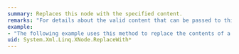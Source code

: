 ```yaml
---
summary: Replaces this node with the specified content.
remarks: "For details about the valid content that can be passed to this method, see [Valid Content of XElement and XDocument Objects](http://msdn.microsoft.com/library/aee2d319-5c5f-4b99-9bb4-2f58232577ae).  \n  \n This method will raise the <xref:System.Xml.Linq.XObject.Changed> and the <xref:System.Xml.Linq.XObject.Changing> events.  \n  \n The <xref:System.Xml.Linq.XContainer> stores its child nodes as a singly-linked list of <xref:System.Xml.Linq.XNode> objects. This means that the <xref:System.Xml.Linq.XNode.ReplaceWith%2A> method must  traverse the list of direct child nodes under the parent container. Therefore, using this method might affect your performance."
example:
- "The following example uses this method to replace the contents of a node with different content.  \n  \n```csharp  \n  \n                XElement xmlTree = new XElement(\"Root\",  \n    new XElement(\"Child1\", \"child1 content\"),  \n    new XElement(\"Child2\", \"child2 content\"),  \n    new XElement(\"Child3\", \"child3 content\"),  \n    new XElement(\"Child4\", \"child4 content\"),  \n    new XElement(\"Child5\", \"child5 content\")  \n);  \nXElement child3 = xmlTree.Element(\"Child3\");  \nchild3.ReplaceWith(  \n    new XElement(\"NewChild\", \"new content\")  \n);  \nConsole.WriteLine(xmlTree);  \n```  \n  \n```vb  \n  \n                Dim xmlTree As XElement = _   \n        <Root>  \n            <Child1>child1 content</Child1>  \n            <Child2>child2 content</Child2>  \n            <Child3>child3 content</Child3>  \n            <Child4>child4 content</Child4>  \n            <Child5>child5 content</Child5>  \n        </Root>  \n  \nDim child3 As XElement = xmlTree.<Child3>(0)  \nchild3.ReplaceWith(<NewChild>new content</NewChild>)  \nConsole.WriteLine(xmlTree)  \n```  \n  \n This example produces the following output:  \n  \n```xml  \n  \n                <Root>  \n  <Child1>child1 content</Child1>  \n  <Child2>child2 content</Child2>  \n  <NewChild>new content</NewChild>  \n  <Child4>child4 content</Child4>  \n  <Child5>child5 content</Child5>  \n</Root>  \n```"
uid: System.Xml.Linq.XNode.ReplaceWith*
---
```

